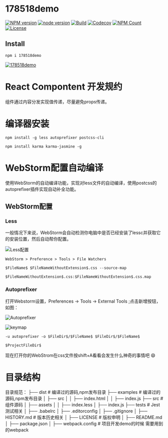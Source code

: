# 178518demo

[![NPM version](https://img.shields.io/npm/v/178518demo.svg?style=flat)](https://www.npmjs.org/package/178518demo)
[![node version](https://img.shields.io/badge/node.js-%3E=_8.11.3-green.svg?style=flat)](http://nodejs.org/download/)
[![Build](https://img.shields.io/travis/178518/myDemo.svg)](https://travis-ci.org/178518/myDemo)
[![Codecov](https://codecov.io/gh/178518/myDemo/branch/master/graph/badge.svg)](https://codecov.io/gh/178518/myDemo)
[![NPM Count](https://img.shields.io/npm/dt/178518demo.svg?style=flat)](https://www.npmjs.org/package/178518demo)
[![License](https://img.shields.io/npm/l/178518demo.svg?style=flat)](https://www.npmjs.org/package/178518demo)


## Install

```shell
npm i 178518demo
```


[![178518demo](https://nodei.co/npm/178518demo.png)](https://npmjs.org/package/178518demo)


# React Compontent 开发规约

组件通过内容分发实现值传递，尽量避免props传递。

# 编译器安装

```
npm install -g less autoprefixer postcss-cli

npm install karma karma-jasmine -g
```

# WebStorm配置自动编译

使用WebStorm的自动编译功能，实现对less文件的自动编译，使用postcss的autoprefixer插件实现自动补全功能。

## WebStorm配置

### Less

一般情况下来说，WebStorm会自动检测你电脑中是否已经安装了lessc并获取它的安装位置，然后自动帮你配置。

![Less配置](http://photo.yupoo.com/178518/HwQZvmZV/DVerm.png)

```
WebStorm > Preference > Tools > File Watchers

$FileName$ $FileNameWithoutExtension$.css --source-map

$FileNameWithoutExtension$.css:$FileNameWithoutExtension$.css.map
```

### Autoprefixer

打开Webstorm设置，Preferences -> Tools -> External Tools ;点击新增按钮，如图：

![Autoprefixer](http://photo.yupoo.com/178518/HwQZvt23/xTVjo.png)

![keymap](http://photo.yupoo.com/178518/HwQZvwVZ/o0FcY.png)

```
-u autoprefixer -o $FileDir$/$FileName$ $FileDir$/$FileName$

$ProjectFileDir$
```

现在打开你的WebStrom在css文件按shift+A看看会发生什么神奇的事情吧 😄


# 目录结构

目录规范：
├── dist						      # 编译过的源码,npm发布目录
├── examples						  # 编译过的源码,npm发布目录
│ ├── src
│ │ ├── index.html
│ │ ├── index.js
├── src								    # 组件源码
│ ├── assets
│ │ ├── index.less
│ ├── index.js
├── tests							    # Jest测试相关
│ ├── .babelrc
│ ├── .editorconfig
│ ├── .gitignore
│ ├── HISTORY.md				  # 版本历史相关
│ ├── LICENSE						  # 版权申明
│ ├── README.md					
│ ├── package.json
│ ├── webpack.config 		  # 项目开发demo的时候 需要用到的webpack

